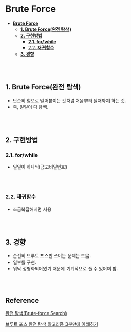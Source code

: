 # **Brute Force**
- [**Brute Force**](#brute-force)
  - [**1. Brute Force(완전 탐색)**](#1-brute-force완전-탐색)
  - [**2. 구현방법**](#2-구현방법)
    - [**2.1. for/while**](#21-forwhile)
    - [2.2. **재귀함수**](#22-재귀함수)
  - [**3. 경향**](#3-경향)

<br /><br />

## **1. Brute Force(완전 탐색)**
- 단순히 힘으로 밀어붙이는 것처럼 처음부터 될때까지 하는 것.
- 즉, 일일이 다 탐색.

<br /><br />

## **2. 구현방법**
### **2.1. for/while**
- 일일이 하나씩(금고비밀번호)

<br /><br />

### 2.2. **재귀함수**
- 조금복잡해지면 사용

<br /><br />

## **3. 경향**
- 순전히 브루트 포스만 쓰이는 문제는 드뭄.
- 일부를 구현.
- 워낙 정형화되어있기 때문에 기계적으로 풀 수 있어야 함.

<br /><br />

## **Reference** <!-- omit in toc -->
[완전 탐색(Brute-force Search)](https://blog.naver.com/PostView.naver?blogId=kks227&logNo=220769870195&parentCategoryNo=&categoryNo=299&viewDate=&isShowPopularPosts=false&from=postList)

[브루트 포스 완전 탐색 알고리즘 3분만에 이해하기](https://www.youtube.com/watch?v=ZNa9-86uVEA)
